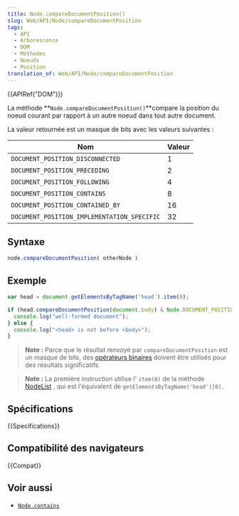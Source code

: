 ```yaml
---
title: Node.compareDocumentPosition()
slug: Web/API/Node/compareDocumentPosition
tags:
  - API
  - Arborescence
  - DOM
  - Méthodes
  - Noeuds
  - Position
translation_of: Web/API/Node/compareDocumentPosition
---
```

{{APIRef("DOM")}}

La méthode **`Node.compareDocumentPosition()`**compare la position du noeud courant par rapport à un autre noeud dans tout autre document.

La valeur retournée est un masque de bits avec les valeurs suivantes :

| Nom                                         | Valeur |
| ------------------------------------------- | ------ |
| `DOCUMENT_POSITION_DISCONNECTED`            | 1      |
| `DOCUMENT_POSITION_PRECEDING`               | 2      |
| `DOCUMENT_POSITION_FOLLOWING`               | 4      |
| `DOCUMENT_POSITION_CONTAINS`                | 8      |
| `DOCUMENT_POSITION_CONTAINED_BY`            | 16     |
| `DOCUMENT_POSITION_IMPLEMENTATION_SPECIFIC` | 32     |

## Syntaxe

```js
node.compareDocumentPosition( otherNode )
```

## Exemple

```js
var head = document.getElementsByTagName('head').item(0);

if (head.compareDocumentPosition(document.body) & Node.DOCUMENT_POSITION_FOLLOWING) {
  console.log("well-formed document");
} else {
  console.log("<head> is not before <body>");
}
```

> **Note :** Parce que le résultat renvoyé par `compareDocumentPosition` est un masque de bits, des [opérateurs binaires](/fr/docs/Web/JavaScript/Reference/Op%C3%A9rateurs/Op%C3%A9rateurs_binaires) doivent être utilisés pour des résultats significatifs.

> **Note :** La première instruction utilise l' `item(0)` de la méthode [NodeList](/fr/docs/Web/API/NodeList/item) , qui est l'équivalent de `getElementsByTagName('head')[0].`

## Spécifications

{{Specifications}}

## Compatibilité des navigateurs

{{Compat}}

## Voir aussi

- [`Node.contains`](/fr/docs/Web/API/Node/contains)
